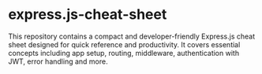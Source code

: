 # express.js-cheat-sheet
This repository contains a compact and developer-friendly Express.js cheat sheet designed for quick reference and productivity. It covers essential concepts including app setup, routing, middleware, authentication with JWT, error handling and more.
